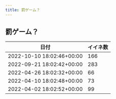 ```yaml
---
title: 罰ゲーム？
---
```

## 罰ゲーム？

|日付|イイネ数|
|-|-|
|2022-10-10 18:02:46+00:00|166|
|2022-09-21 18:02:42+00:00|283|
|2022-04-26 18:02:32+00:00|66|
|2022-04-10 18:02:48+00:00|73|
|2022-04-02 18:02:52+00:00|99|

